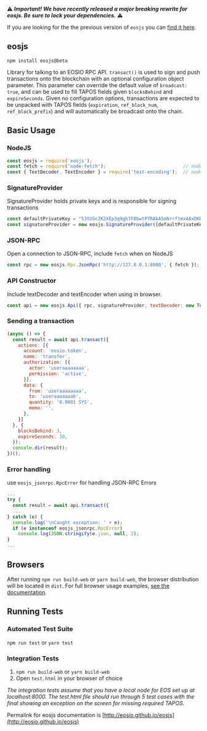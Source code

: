 ⚠️ ***Important! We have recently released a major breaking rewrite for eosjs. Be sure to lock your dependencies.*** ⚠️

If you are looking for the the previous version of `eosjs` you can [find it here](https://github.com/EOSIO/eosjs/tree/v16.0.9).

## eosjs

`npm install eosjs@beta`

Library for talking to an EOSIO RPC API. `transact()` is used to sign and push transactions onto the blockchain with an optional configuration object parameter.  This parameter can override the default value of `broadcast: true`, and can be used to fill TAPOS fields given `blocksBehind` and `expireSeconds`.  Given no configuration options, transactions are expected to be unpacked with TAPOS fields (`expiration`, `ref_block_num`, `ref_block_prefix`) and will automatically be broadcast onto the chain.

## Basic Usage

### NodeJS
```js
const eosjs = require('eosjs');
const fetch = require('node-fetch');                            // node only; not needed in browsers
const { TextDecoder, TextEncoder } = require('text-encoding');  // node, IE11 and IE Edge Browsers
```

### SignatureProvider
SignatureProvider holds private keys and is responsible for signing transactions
```js
const defaultPrivateKey = "5JtUScZK2XEp3g9gh7F8bwtPTRAkASmNrrftmx4AxDKD5K4zDnr"; // useraaaaaaaa
const signatureProvider = new eosjs.SignatureProvider([defaultPrivateKey]);
```

### JSON-RPC
Open a connection to JSON-RPC, include `fetch` when on NodeJS
```js
const rpc = new eosjs.Rpc.JsonRpc('http://127.0.0.1:8000', { fetch });
```

### API Constructor
Include textDecoder and textEncoder when using in browser.
```js
const api = new eosjs.Api({ rpc, signatureProvider, textDecoder: new TextDecoder, textEncoder: new TextEncoder });
```

### Sending a transaction
```js
(async () => {
  const result = await api.transact({
    actions: [{
      account: 'eosio.token',
      name: 'transfer',
      authorization: [{
        actor: 'useraaaaaaaa',
        permission: 'active',
      }],
      data: {
        from: 'useraaaaaaaa',
        to: 'useraaaaaaab',
        quantity: '0.0001 SYS',
        memo: '',
      },
    }]
  }, {
    blocksBehind: 3,
    expireSeconds: 30,
  });
  console.dir(result);
})();
```

### Error handling
use `eosjs_jsonrpc.RpcError` for handling JSON-RPC Errors
```js
...
try {
  const result = await api.transact({
  ...
} catch (e) {
  console.log('\nCaught exception: ' + e);
  if (e instanceof eosjs_jsonrpc.RpcError)
    console.log(JSON.stringify(e.json, null, 2);
}
...
```

## Browsers
After running `npm run build-web` or `yarn build-web`, the browser distribution will be located in `dist`. For full browser usage examples, [see the documentation](https://eosio.github.io/eosjs/static/3.-Browsers.html).

## Running Tests

### Automated Test Suite
`npm run test` or `yarn test`

### Integration Tests
1. `npm run build-web` or `yarn build-web`
1. Open `test.html` in your browser of choice

*The integration tests assume that you have a local node for EOS set up at localhost:8000. The test.html file should run through 5 test cases with the final showing an exception on the screen for missing required TAPOS.*


Permalink for eosjs documentation is [http://eosio.github.io/eosjs](http://eosio.github.io/eosjs)
